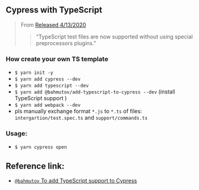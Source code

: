 Cypress with TypeScript
-----------------------------------
> From [Released 4/13/2020](https://github.com/cypress-io/cypress/releases/tag/v4.4.0)
>> "TypeScript test files are now supported without using special preprocessors plugins."

### How create your own TS template
- `$ yarn init -y`
- `$ yarn add cypress --dev`
- `$ yarn add typescript --dev`
- `$ yarn add @bahmutov/add-typescript-to-cypress --dev` (install TypeScript support )
- `$ yarn add webpack --dev`
- pls manually exchange format `*.js` to `*.ts` of files:  `intergartion/test.spec.ts` and `support/commands.ts`

### Usage:
- `$ yarn cypress open`

Reference link:
----------------
- [`@bahmutov` To add TypeScript support to Cypress](https://github.com/cypress-io/add-cypress-custom-command-in-typescript)
